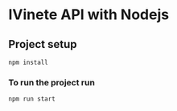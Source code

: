 # IVinete API with Nodejs

## Project setup
```
npm install
```

### To run the project run
```
npm run start
```
